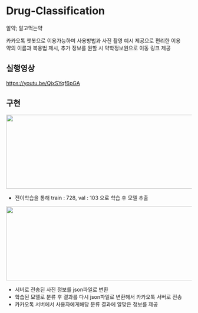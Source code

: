 # Drug-Classification
알약; 알고먹는약   

카카오톡 챗봇으로 이용가능하며 사용방법과 사진 촬영 예시 제공으로 편리한 이용   
약의 이름과 복용법 제시, 추가 정보를 원할 시 약학정보원으로 이동 링크 제공   

## 실행영상   
<https://youtu.be/QjxSYqf6pGA>

## 구현
<img src="https://user-images.githubusercontent.com/49273782/168088223-b45c290d-ce68-4fca-bbd7-4434ebeee8d5.png" width="550px" height="200px"></img>
+ 전이학습을 통해 train : 728, val : 103 으로 학습 후 모델 추출

<img src="https://user-images.githubusercontent.com/49273782/168091042-f9d5157b-cd86-47de-82e6-53924f635eb7.png" width="550px" height="200px"></img>   
+ 서버로 전송된 사진 정보를 json파일로 변환
+ 학습된 모델로 분류 후 결과를 다시 json파일로 변환해서 카카오톡 서버로 전송
+ 카카오톡 서버에서 사용자에게해당 분류 결과에 알맞은 정보를 제공

